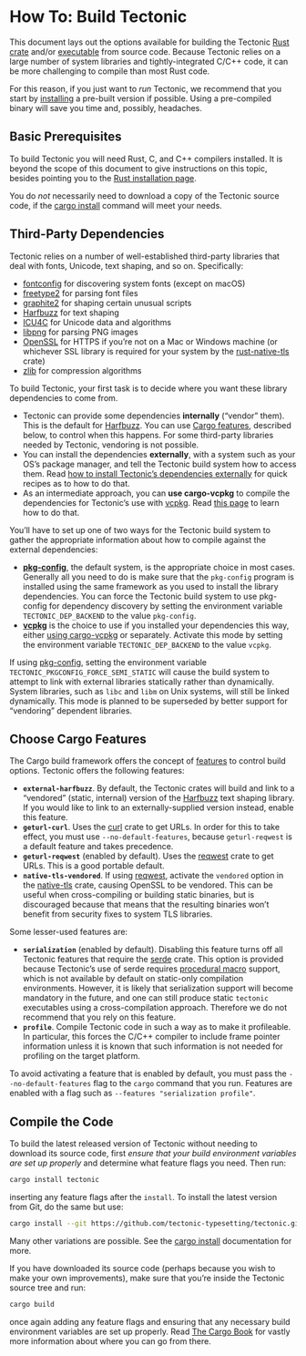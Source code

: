 # How To: Build Tectonic

This document lays out the options available for building the Tectonic [Rust
crate][rust-crate] and/or [executable] from source code. Because Tectonic relies
on a large number of system libraries and tightly-integrated C/C++ code, it can
be more challenging to compile than most Rust code.

[rust-crate]: https://doc.rust-lang.org/rust-by-example/crates.html
[executable]: https://en.wikipedia.org/wiki/Executable

For this reason, if you just want to *run* Tectonic, we recommend that you start
by [installing][install] a pre-built version if possible. Using a pre-compiled
binary will save you time and, possibly, headaches.

[install]: ../installation/index.md


## Basic Prerequisites

To build Tectonic you will need Rust, C, and C++ compilers installed. It is
beyond the scope of this document to give instructions on this topic, besides
pointing you to the [Rust installation
page](https://www.rust-lang.org/tools/install).

You do *not* necessarily need to download a copy of the Tectonic source code, if
the [cargo install] command will meet your needs.

[cargo install]: https://doc.rust-lang.org/cargo/commands/cargo-install.html


## Third-Party Dependencies

Tectonic relies on a number of well-established third-party libraries that deal
with fonts, Unicode, text shaping, and so on. Specifically:

- [fontconfig](https://fontconfig.org/) for discovering system fonts (except on
  macOS)
- [freetype2](https://www.freetype.org/) for parsing font files
- [graphite2](https://graphite.sil.org/) for shaping certain unusual scripts
- [Harfbuzz](https://harfbuzz.github.io/) for text shaping
- [ICU4C](http://site.icu-project.org/home) for Unicode data and algorithms
- [libpng](http://www.libpng.org/) for parsing PNG images
- [OpenSSL](https://www.openssl.org/) for HTTPS if you’re not on a Mac or
  Windows machine (or whichever SSL library is required for your system by the
  [rust-native-tls] crate)
- [zlib](https://zlib.net/) for compression algorithms

[Harfbuzz]: https://harfbuzz.github.io/
[rust-native-tls]: https://github.com/sfackler/rust-native-tls/#readme

To build Tectonic, your first task is to decide where you want these library
dependencies to come from.

- Tectonic can provide some dependencies **internally** (“vendor” them). This is
  the default for [Harfbuzz]. You can use [Cargo features][cargo-features],
  described below, to control when this happens. For some third-party libraries
  needed by Tectonic, vendoring is not possible.
- You can install the dependencies **externally**, with a system such as your
  OS’s package manager, and tell the Tectonic build system how to access them.
  Read [how to install Tectonic’s dependencies externally][external-dep-install]
  for quick recipes as to how to do that.
- As an intermediate approach, you can **use cargo-vcpkg** to compile the
  dependencies for Tectonic’s use with [vcpkg]. Read [this
  page][cargo-vcpkg-dep-install] to learn how to do that.

[external-dep-install]: ./external-dep-install.md
[vcpkg]: https://vcpkg.readthedocs.io
[cargo-vcpkg-dep-install]: ./cargo-vcpkg-dep-install.md

You’ll have to set up one of two ways for the Tectonic build system to gather
the appropriate information about how to compile against the external
dependencies:

- **[pkg-config]**, the default system, is the appropriate choice in most cases.
  Generally all you need to do is make sure that the `pkg-config` program is
  installed using the same framework as you used to install the library
  dependencies. You can force the Tectonic build system to use pkg-config for
  dependency discovery by setting the environment variable
  `TECTONIC_DEP_BACKEND` to the value `pkg-config`.
- **[vcpkg]** is the choice to use if you installed your dependencies this way,
  either [using cargo-vcpkg][cargo-vcpkg-dep-install] or separately. Activate
  this mode by setting the environment variable `TECTONIC_DEP_BACKEND` to the
  value `vcpkg`.

[pkg-config]: https://www.freedesktop.org/wiki/Software/pkg-config/

If using [pkg-config], setting the environment variable
`TECTONIC_PKGCONFIG_FORCE_SEMI_STATIC` will cause the build system to attempt to
link with external libraries statically rather than dynamically. System
libraries, such as `libc` and `libm` on Unix systems, will still be linked
dynamically. This mode is planned to be superseded by better support for
“vendoring” dependent libraries.


## Choose Cargo Features

The Cargo build framework offers the concept of [features][cargo-features] to
control build options. Tectonic offers the following features:

[cargo-features]: https://doc.rust-lang.org/cargo/reference/features.html

- **`external-harfbuzz`**. By default, the Tectonic crates will build and link
  to a “vendored” (static, internal) version of the [Harfbuzz] text shaping
  library. If you would like to link to an externally-supplied version instead,
  enable this feature.
- **`geturl-curl`**. Uses the [curl] crate to get URLs. In order for this to
  take effect, you must use `--no-default-features`, because `geturl-reqwest` is
  a default feature and takes precedence.
- **`geturl-reqwest`** (enabled by default). Uses the [reqwest] crate to get
  URLs. This is a good portable default.
- **`native-tls-vendored`**. If using [reqwest], activate the `vendored` option
  in the [native-tls] crate, causing OpenSSL to be vendored. This can be useful
  when cross-compiling or building static binaries, but is discouraged because
  that means that the resulting binaries won’t benefit from security fixes to
  system TLS libraries.

[curl]: https://docs.rs/curl/
[reqwest]: https://docs.rs/reqwest/
[native-tls]: https://github.com/sfackler/rust-native-tls

Some lesser-used features are:

- **`serialization`** (enabled by default). Disabling this feature turns off all
  Tectonic features that require the [serde] crate. This option is provided
  because Tectonic’s use of serde requires [procedural macro][proc-macro]
  support, which is not available by default on static-only compilation
  environments. However, it is likely that serialization support will become
  mandatory in the future, and one can still produce static `tectonic`
  executables using a cross-compilation approach. Therefore we do not recommend
  that you rely on this feature.
- **`profile`**. Compile Tectonic code in such a way as to make it profileable.
  In particular, this forces the C/C++ compiler to include frame pointer
  information unless it is known that such information is not needed for
  profiling on the target platform.

[serde]: https://crates.io/crates/serde
[proc-macro]: https://doc.rust-lang.org/reference/procedural-macros.html

To avoid activating a feature that is enabled by default, you must pass the
`--no-default-features` flag to the `cargo` command that you run. Features are
enabled with a flag such as `--features "serialization profile"`.


## Compile the Code

To build the latest released version of Tectonic without needing to download its
source code, first *ensure that your build environment variables are set up
properly* and determine what feature flags you need. Then run:

```sh
cargo install tectonic
```

inserting any feature flags after the `install`. To install the latest version
from Git, do the same but use:

```sh
cargo install --git https://github.com/tectonic-typesetting/tectonic.git
```

Many other variations are possible. See the [cargo install] documentation for
more.

If you have downloaded its source code (perhaps because you wish to make your
own improvements), make sure that you’re inside the Tectonic source tree and run:

```sh
cargo build
```

once again adding any feature flags and ensuring that any necessary build
environment variables are set up properly. Read [The Cargo Book][cargo-book] for
vastly more information about where you can go from there.

[cargo-book]: https://doc.rust-lang.org/cargo/index.html

